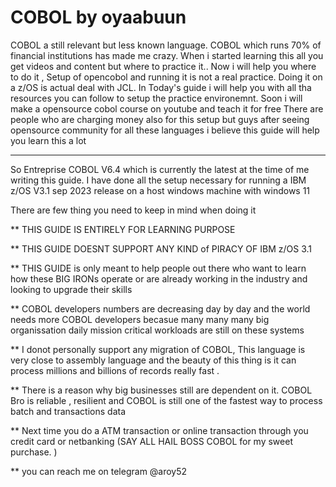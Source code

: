 # COBOL by oyaabuun
COBOL a still relevant but less known language. COBOL which runs 70% of financial institutions has made me crazy. When i started learning this all you get videos and content but where to practice it..  Now i will help you where to do it , Setup of opencobol and running it is not a real practice. Doing it on a z/OS is actual deal with JCL. 
In Today's guide i will help you with all tha resources you can follow to setup the practice environemnt. 
Soon i will make a opensource cobol course on youtube and teach it for free 
There are people who are charging money also for this setup but guys after seeing opensource community for all these languages i believe this guide will help you learn this a lot 
***********************************************************************************************************************************************************************************************************************************
So Entreprise COBOL V6.4 which is currently the latest at the time of me writing this guide.
I have done all the setup necessary for running a IBM z/OS V3.1 sep 2023 release on a host windows machine with windows 11 

There are few thing you need to keep in mind when doing it

** THIS GUIDE IS ENTIRELY FOR LEARNING PURPOSE 

** THIS GUIDE DOESNT SUPPORT ANY KIND of PIRACY OF IBM z/OS 3.1 

** THIS GUIDE is only meant to help people out there who want to learn how these BIG IRONs operate or are already working in the industry and looking to upgrade their skills 

** COBOL developers numbers are decreasing day by day and the world needs more COBOL developers becasue many many many big organissation daily mission critical workloads are still on these systems

** I donot personally support any migration of COBOL, This language is very close to assembly language and the beauty of this thing is it can process millions and billions of records really fast .

** There is a reason why big businesses still are dependent on it.  COBOL Bro is reliable , resilient and COBOL is still one of the fastest way to process batch and transactions data 

** Next time you do a ATM transaction or online transaction through you credit card or netbanking (SAY ALL HAIL BOSS COBOL for my sweet purchase. )

** you can reach me on telegram @aroy52

